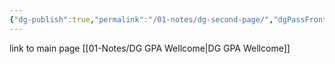 ```yaml
---
{"dg-publish":true,"permalink":"/01-notes/dg-second-page/","dgPassFrontmatter":true}
---
```


link to main page [[01-Notes/DG GPA Wellcome\|DG GPA Wellcome]]